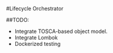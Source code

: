 #Lifecycle Orchestrator

##TODO:

- Integrate TOSCA-based object model.
- Integrate Lombok
- Dockerized testing
